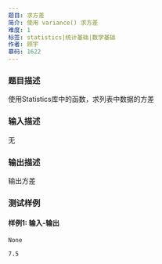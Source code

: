 ```yaml
---
题目: 求方差
简介: 使用 variance() 求方差
难度: 1
标签: statistics|统计基础|数学基础
作者: 顾宇
慕码: 1622
---
```


### 题目描述

使用Statistics库中的函数，求列表中数据的方差

### 输入描述

无

### 输出描述

输出方差

### 测试样例

#### 样例1: 输入-输出

```
None
```

```
7.5
```

